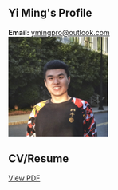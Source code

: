 

## Yi Ming's Profile 
**Email:** ymingpro@outlook.com         
<img src="./attachments/headshot.JPG" alt="Headshot" width="200" height="200">

## CV/Resume

[View PDF](./attachments/Resume.pdf)
